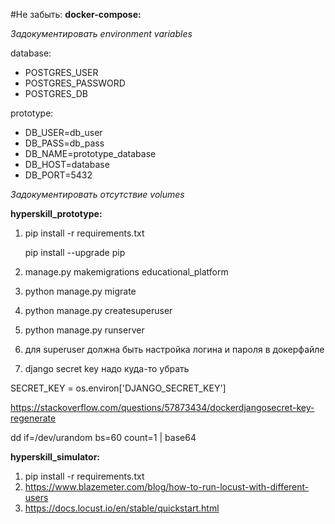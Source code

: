 #Не забыть:
**docker-compose:**

*Задокументировать environment variables* 

database:
- POSTGRES_USER
- POSTGRES_PASSWORD
- POSTGRES_DB

prototype:
- DB_USER=db_user
- DB_PASS=db_pass
- DB_NAME=prototype_database
- DB_HOST=database
- DB_PORT=5432

*Задокументировать отсутствие volumes*

**hyperskill_prototype:**
1) pip install -r requirements.txt
   
   pip install --upgrade pip
2) manage.py makemigrations educational_platform
3) python manage.py migrate
4) python manage.py createsuperuser
5) python manage.py runserver
6) для superuser должна быть настройка логина и пароля в докерфайле
7) django secret key надо куда-то убрать

SECRET_KEY = os.environ['DJANGO_SECRET_KEY']

https://stackoverflow.com/questions/57873434/dockerdjangosecret-key-regenerate

dd if=/dev/urandom bs=60 count=1 | base64


**hyperskill_simulator:**
1) pip install -r requirements.txt
2) https://www.blazemeter.com/blog/how-to-run-locust-with-different-users
3) https://docs.locust.io/en/stable/quickstart.html